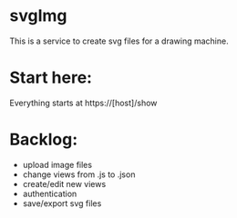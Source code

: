 # svgImg
This is a service to create svg files for a drawing machine.

# Start here:
Everything starts at https://[host]/show

# Backlog:
- upload image files
- change views from .js to .json
- create/edit new views
- authentication
- save/export svg files
